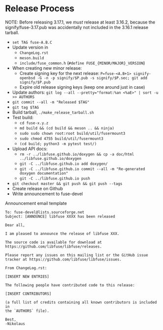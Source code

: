 Release Process
===============

NOTE: Before releasing 3.17.1, we *must* release at least 3.16.2, because the
signify/fuse-3.17.pub was accidentally not included in the 3.16.1 release tarball.

* `set TAG fuse-A.B.C`
* Update version in
  * `ChangeLog.rst`
  * `meson.build`
  * `include/fuse_common.h` (`#define FUSE_{MINOR/MAJOR}_VERSION`)
* When creating new minor release:
  * Create signing key for the next release: `P=fuse-<A.B+1> signify-openbsd -G -n -p signify/$P.pub -s
  signify/$P.sec; git add signify/$P.pub`
  * Expire old release signing keys (keep one around just in case)
* Update authors: `git log --all --pretty="format:%an <%aE>" | sort -u >> AUTHORS`
* `git commit --all -m "Released $TAG"`
* `git tag $TAG`
* Build tarball, `./make_release_tarball.sh`
* Test build:
  * `cd fuse-x.y.z`
  * `md build && (cd build && meson .. && ninja)`
  * `sudo sudo chown root:root build/util/fusermount3`
  * `sudo chmod 4755 build/util/fusermount3`
  * `(cd build; python3 -m pytest test/)`
* Upload API docs:
  * `rm -r ../libfuse.github.io/doxygen && cp -a doc/html ../libfuse.github.io/doxygen`
  * `git -C ../libfuse.github.io add doxygen/`
  * `git -C ../libfuse.github.io commit --all -m "Re-generated doxygen documentation"`
  * `git -C ../libfuse.github.io push`
* `git checkout master && git push && git push --tags`
* Create release on Github
* Write announcement to fuse-devel


Announcement email template

```
To: fuse-devel@lists.sourceforge.net
Subject: [ANNOUNCE] libfuse XXXX has been released

Dear all,

I am pleased to announce the release of libfuse XXX.

The source code is available for download at https://github.com/libfuse/libfuse/releases.

Please report any issues on this mailing list or the GitHub issue
tracker at https://github.com/libfuse/libfuse/issues.

From ChangeLog.rst:

[INSERT NEW ENTRIES]

The following people have contributed code to this release:

[INSERT CONTRIBUTORS]

(a full list of credits containing all known contributors is included in
the `AUTHORS` file).

Best,
-Nikolaus
```
